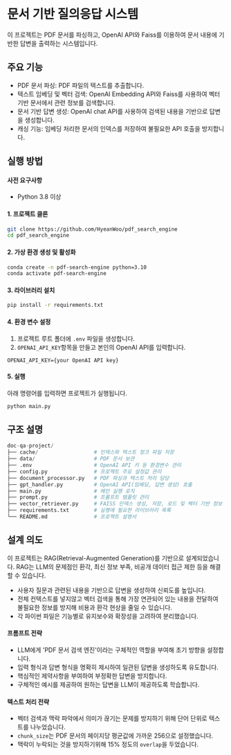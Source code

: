# 문서 기반 질의응답 시스템

이 프로젝트는 PDF 문서를 파싱하고, OpenAI API와 Faiss를 이용하여 문서 내용에 기반한 답변을 출력하는 시스템입니다.

## 주요 기능

- PDF 문서 파싱: PDF 파일의 텍스트를 추출합니다.
- 텍스트 임베딩 및 벡터 검색: OpenAI Embedding API와 Faiss를 사용하여 벡터 기반 문서에서 관련 정보를 검색합니다.
- 문서 기반 답변 생성: OpenAI chat API를 사용하여 검색된 내용을 기반으로 답변을 생성합니다.
- 캐싱 기능: 임베딩 처리한 문서의 인덱스를 저장하여 불필요한 API 호출을 방지합니다.

## 실행 방법

#### 사전 요구사항

- Python 3.8 이상

#### 1. 프로젝트 클론

```bash
git clone https://github.com/HyeanWoo/pdf_search_engine
cd pdf_search_engine
```

#### 2. 가상 환경 생성 및 활성화

```bash
conda create -n pdf-search-engine python=3.10
conda activate pdf-search-engine
```

#### 3. 라이브러리 설치

```bash
pip install -r requirements.txt
```

#### 4. 환경 변수 설정

1. 프로젝트 루트 폴더에 `.env` 파일을 생성합니다.
2. `OPENAI_API_KEY`항목을 만들고 본인의 OpenAI API를 입력합니다.

```
OPENAI_API_KEY={your OpenAI API key}
```

#### 5. 실행

아래 명령어를 입력하면 프로젝트가 실행됩니다.

```bash
python main.py
```

## 구조 설명

```python
doc-qa-project/
├── cache/                  # 인덱스와 텍스트 청크 파일 저장
├── data/                   # PDF 문서 보관
├── .env                    # OpenAI API 키 등 환경변수 관리
├── config.py               # 프로젝트 주요 설정값 관리
├── document_processor.py   # PDF 파싱과 텍스트 처리 담당
├── gpt_handler.py          # OpenAI API(임베딩, 답변 생성) 호출
├── main.py                 # 메인 실행 로직
├── prompt.py               # 프롬프트 템플릿 관리
├── vector_retriever.py     # FAISS 인덱스 생성, 저장, 로드 및 벡터 기반 정보 검색 로직
├── requirements.txt        # 실행에 필요한 라이브러리 목록
└── README.md               # 프로젝트 설명서
```

## 설계 의도

이 프로젝트는 RAG(Retrieval-Augmented Generation)를 기반으로 설계되었습니다. RAG는 LLM의 문제점인 환각, 최신 정보 부족, 비공개 데이터 접근 제한 등을 해결할 수 있습니다.

- 사용자 질문과 관련된 내용을 기반으로 답변을 생성하여 신뢰도를 높입니다.
- 전체 컨텍스트를 넣지않고 벡터 검색을 통해 가장 연관되어 있는 내용을 전달하여 불필요한 정보를 방지해 비용과 환각 현상을 줄일 수 있습니다.
- 각 파이썬 파일은 기능별로 유지보수와 확장성을 고려하여 분리했습니다.

#### 프롬프트 전략

- LLM에게 'PDF 문서 검색 엔진'이라는 구체적인 역할을 부여해 초기 방향을 설정합니다.
- 입력 형식과 답변 형식을 명확히 제시하여 일관된 답변을 생성하도록 유도합니다.
- 핵심적인 제약사항을 부여하여 부정확한 답변을 방지합니다.
- 구체적인 예시를 제공하여 원하는 답변을 LLM이 제공하도록 학습합니다.

#### 텍스트 처리 전략

- 벡터 검색과 맥락 파악에서 의미가 끊기는 문제를 방지하기 위해 단어 단위로 텍스트를 나누었습니다.
- `chunk_size`는 PDF 문서의 페이지당 평균값에 가까운 256으로 설정했습니다.
- 맥락이 누락되는 것을 방지하기위해 15% 정도의 `overlap`을 두었습니다.
